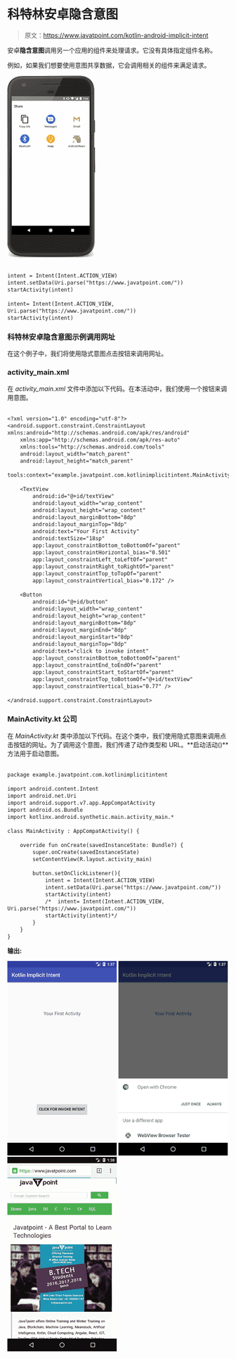 # 科特林安卓隐含意图

> 原文：<https://www.javatpoint.com/kotlin-android-implicit-intent>

安卓**隐含意图**调用另一个应用的组件来处理请求。它没有具体指定组件名称。

例如，如果我们想要使用意图共享数据，它会调用相关的组件来满足请求。

![Kotlin Android Implicit Intent](img/af13470490b947cd74e99591e5e68dad.png)

```

intent = Intent(Intent.ACTION_VIEW)
intent.setData(Uri.parse("https://www.javatpoint.com/"))
startActivity(intent)

intent= Intent(Intent.ACTION_VIEW, Uri.parse("https://www.javatpoint.com/"))
startActivity(intent)

```

### 科特林安卓隐含意图示例调用网址

在这个例子中，我们将使用隐式意图点击按钮来调用网址。

### activity_main.xml

在 *activity_main.xml* 文件中添加以下代码。在本活动中，我们使用一个按钮来调用意图。

```

<?xml version="1.0" encoding="utf-8"?>
<android.support.constraint.ConstraintLayout xmlns:android="http://schemas.android.com/apk/res/android"
    xmlns:app="http://schemas.android.com/apk/res-auto"
    xmlns:tools="http://schemas.android.com/tools"
    android:layout_width="match_parent"
    android:layout_height="match_parent"
    tools:context="example.javatpoint.com.kotlinimplicitintent.MainActivity">

    <TextView
        android:id="@+id/textView"
        android:layout_width="wrap_content"
        android:layout_height="wrap_content"
        android:layout_marginBottom="8dp"
        android:layout_marginTop="8dp"
        android:text="Your First Activity"
        android:textSize="18sp"
        app:layout_constraintBottom_toBottomOf="parent"
        app:layout_constraintHorizontal_bias="0.501"
        app:layout_constraintLeft_toLeftOf="parent"
        app:layout_constraintRight_toRightOf="parent"
        app:layout_constraintTop_toTopOf="parent"
        app:layout_constraintVertical_bias="0.172" />

    <Button
        android:id="@+id/button"
        android:layout_width="wrap_content"
        android:layout_height="wrap_content"
        android:layout_marginBottom="8dp"
        android:layout_marginEnd="8dp"
        android:layout_marginStart="8dp"
        android:layout_marginTop="8dp"
        android:text="click to invoke intent"
        app:layout_constraintBottom_toBottomOf="parent"
        app:layout_constraintEnd_toEndOf="parent"
        app:layout_constraintStart_toStartOf="parent"
        app:layout_constraintTop_toBottomOf="@+id/textView"
        app:layout_constraintVertical_bias="0.77" />

</android.support.constraint.ConstraintLayout>

```

### MainActivity.kt 公司

在 *MainActivity.kt* 类中添加以下代码。在这个类中，我们使用隐式意图来调用点击按钮的网址。为了调用这个意图，我们传递了动作类型和 URL。**启动活动()**方法用于启动意图。

```

package example.javatpoint.com.kotlinimplicitintent

import android.content.Intent
import android.net.Uri
import android.support.v7.app.AppCompatActivity
import android.os.Bundle
import kotlinx.android.synthetic.main.activity_main.*

class MainActivity : AppCompatActivity() {

    override fun onCreate(savedInstanceState: Bundle?) {
        super.onCreate(savedInstanceState)
        setContentView(R.layout.activity_main)

        button.setOnClickListener(){
            intent = Intent(Intent.ACTION_VIEW)
            intent.setData(Uri.parse("https://www.javatpoint.com/"))
            startActivity(intent)
            /*  intent= Intent(Intent.ACTION_VIEW, Uri.parse("https://www.javatpoint.com/"))
            startActivity(intent)*/
        }
    }
}

```

**输出:**

![Kotlin Android Implicit Intent](img/39f7ea2f169c16ce229ebf4574fcebe2.png) ![Kotlin Android Implicit Intent](img/2f50893c9a4b40333a56411baea2aa28.png)
![Kotlin Android Implicit Intent](img/c36771ba824cb011b8c983d05877c55c.png)